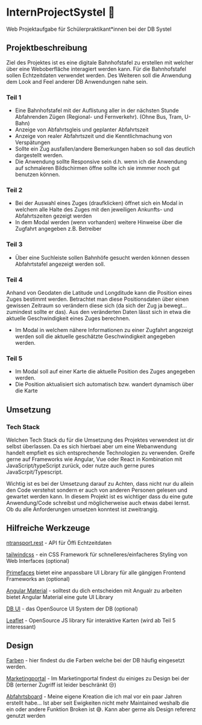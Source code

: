 # InternProjectSystel 🚄
Web Projektaufgabe für Schülerpraktikant*innen bei der DB Systel

## Projektbeschreibung
Ziel des Projektes ist es eine digitale Bahnhofstafel zu erstellen mit welcher über eine Weboberfläche interagiert werden kann.
Für die Bahnhofstafel sollen Echtzeitdaten verwendet werden. Des Weiteren soll die Anwendung dem Look and Feel anderer DB Anwendungen nahe sein.

### Teil 1
- Eine Bahnhofstafel mit der Auflistung aller in der nächsten Stunde Abfahrenden Zügen (Regional- und Fernverkehr). (Ohne Bus, Tram, U-Bahn)
- Anzeige von Abfahrtsgleis und geplanter Abfahrtszeit
- Anzeige von realer Abfahrtszeit und die Kenntlichmachung von Verspätungen
- Sollte ein Zug ausfallen/andere Bemerkungen haben so soll das deutlich dargestellt werden.
- Die Anwendung sollte Responsive sein d.h. wenn ich die Anwendung auf schmaleren Bildschirmen öffne sollte ich sie immmer noch gut benutzen können.

### Teil 2
- Bei der Auswahl eines Zuges (draufklicken) öffnet sich ein Modal in welchem alle Halte des Zuges mit den jeweiligen Ankunfts- und Abfahrtszeiten gezeigt werden
- In dem Modal werden (wenn vorhanden) weitere Hinweise über die Zugfahrt angegeben z.B. Betreiber

### Teil 3
- Über eine Suchleiste sollen Bahnhöfe gesucht werden können dessen Abfahrtstafel angezeigt werden soll.

### Teil 4
Anhand von Geodaten die Latitude und Longditude kann die Position eines Zuges bestimmt werden. Betrachtet man diese Positionsdaten über einen gewissen Zeitraum so verändern diese sich (da sich der Zug ja bewegt... zumindest sollte er das).
Aus den veränderten Daten lässt sich in etwa die aktuelle Geschwindigkeit eines Zuges berechnen.

- Im Modal in welchem nähere Informationen zu einer Zugfahrt angezeigt werden soll die aktuelle geschätzte Geschwindigkeit angegeben werden.

### Teil 5
- Im Modal soll auf einer Karte die aktuelle Position des Zuges angegeben werden.
- Die Position aktualisiert sich automatisch bzw. wandert dynamisch über die Karte

## Umsetzung

### Tech Stack
Welchen Tech Stack du für die Umsetzung des Projektes verwendest ist dir selbst überlassen. Da es sich hierbaei aber um eine Webanwendung handelt empfielt es sich entsprechende Technologien zu verwenden.
Greife gerne auf Frameworks wie Angular, Vue oder React in Kombination mit JavaScript/typeScript zurück, oder nutze auch gerne pures JavaScrpit/Typescript.

Wichtig ist es bei der Umsetzung darauf zu Achten, dass nicht nur du allein den Code verstehst sondern er auch von anderen Personen gelesen und gewartet werden kann.
In diesem Projekt ist es wichtiger dass du eine gute Anwendung/Code schreibst und möglicherweise auch etwas dabei lernst. Ob du alle Anforderungen umsetzen konntest ist zweitrangig.

## Hilfreiche Werkzeuge
[ntransport.rest](https://transport.rest/) - API für Öffi Echtzeitdaten

[tailwindcss](https://tailwindcss.com/) - ein CSS Framework für schnelleres/einfacheres Styling von Web Interfaces (optional)

[Primefaces](https://www.primefaces.org/) bietet eine anpassbare UI Library für alle gängigen Frontend Frameworks an (optional)

[Angular Material](https://material.angular.io/) - solltest du dich entscheiden mit Angualr zu arbeiten bietet Angular Material eine gute UI Library

[DB UI](https://db-ui.github.io/) - das OpenSource UI System der DB (optional)

[Leaflet](https://leafletjs.com/) - OpenSource JS library für interaktive Karten (wird ab Teil 5 interessant)

## Design

[Farben](https://marketingportal.extranet.deutschebahn.com/marketingportal/Marke-und-Design/Basiselemente/Farbe#) - hier findest du die Farben welche bei der DB häufig eingesetzt werden.

[Marketingportal](https://marketingportal.extranet.deutschebahn.com/marketingportal) - Im Marketingportal findest du einiges zu Design bei der DB (erterner Zugriff ist leider beschränkt 😒)

[Abfahrtsboard](https://digital-board-official.vercel.app/) - Meine eigene Kreation die ich mal vor ein paar Jahren erstellt habe... Ist aber seit Ewigkeiten nicht mehr Maintained weshalb die ein oder andere Funktion Broken ist 😅. Kann aber gerne als Design referenz genutzt werden
